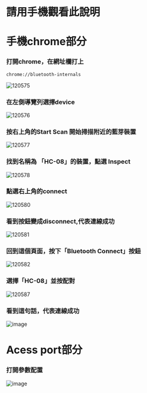 # 請用手機觀看此說明 


# 手機chrome部分
### 打開chrome，在網址欄打上
```
chrome://bluetooth-internals
```
![120575](https://user-images.githubusercontent.com/65643745/116778353-fa42b900-aaa3-11eb-9777-f133a527c22a.jpg)


### 在左側導覽列選擇device
![120576](https://user-images.githubusercontent.com/65643745/116778359-04fd4e00-aaa4-11eb-9a62-cc9e3ae82905.jpg)


### 按右上角的Start Scan 開始掃描附近的藍芽裝置
![120577](https://user-images.githubusercontent.com/65643745/116778366-0d558900-aaa4-11eb-8842-af0693063626.jpg)


### 找到名稱為 「HC-08」的裝置，點選 Inspect
![120578](https://user-images.githubusercontent.com/65643745/116778372-15152d80-aaa4-11eb-943a-2a780c4ea4df.jpg)

### 點選右上角的connect
![120580](https://user-images.githubusercontent.com/65643745/116778379-1e05ff00-aaa4-11eb-84d4-cfabdec98547.jpg)

### 看到按鈕變成disconnect,代表連線成功
![120581](https://user-images.githubusercontent.com/65643745/116778384-2100ef80-aaa4-11eb-8de4-02cf0b6d2a09.jpg)

### 回到這個頁面，按下「Bluetooth Connect」按鈕
![120582](https://user-images.githubusercontent.com/65643745/116778504-d92e9800-aaa4-11eb-8089-b30e93cdcc0d.jpg)

### 選擇「HC-08」並按配對
![120587](https://user-images.githubusercontent.com/65643745/116778559-29a5f580-aaa5-11eb-8d80-d5d0a02bee85.jpg)


### 看到這句話，代表連線成功
![image](https://user-images.githubusercontent.com/65643745/116778532-07ac7300-aaa5-11eb-8eba-66f738636188.png)

# Acess port部分
### 打開參數配置
![image](https://user-images.githubusercontent.com/65643745/116778640-b94ba400-aaa5-11eb-9dbe-8cf799383441.png)
